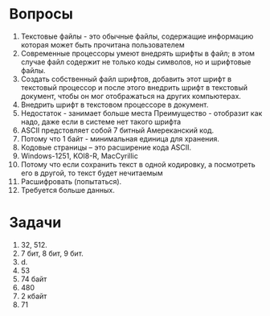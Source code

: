 # Вопросы 
1. Текстовые файлы - это обычные файлы, содержащие информацию которая может быть прочитана пользователем
2. Современные процессоры умеют внедрять шрифты в файл; в этом случае файл содержит не только коды символов, но и шрифтовые файлы.
3. Создать собственный файл шрифтов, добавить этот шрифт в текстовый процессор и после этого внедрить шрифт в текстовый документ, чтобы он мог отображаться на других компьютерах.
4. Внедрить шрифт в текстовом процессоре в документ.
5. Недостаток - занимает больше места
   Преимущество - отобразит как надо, даже если в системе нет такого шрифта
6. ASCII предстовляет собой 7 битный Амереканский код.
7. Потому что 1 байт - минимальная единица для хранения.
8. Кодовые страницы – это расширение кода ASCII.
9. Windows-1251, KOI8-R, MacCyrillic
10. Потому что если сохранить текст в одной кодировку, а посмотреть его в другой, то текст будет нечитаемым
11. Расшифровать (попытаться).
12. Требуется больше данных.
# Задачи
1. 32, 512.
2. 7 бит, 8 бит, 9 бит.
3. d.
4. 53
5. 74 байт
6. 480
7. 2 кбайт
8. 71

